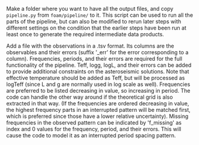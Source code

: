  Make a folder where you want to have all the output files, and copy `pipeline.py` from `foam/pipeline/` to it. This script can be used to run all the parts of the pipeline, but can also be modified to rerun later steps with different settings on the condition that the earlier steps have been run at least once to generate the required intermediate data products.

 Add a file with the observations in a .tsv format. Its columns are the observables and their errors (suffix '\_err' for the error corresponding to a column). Frequencies, periods, and their errors are required for the full functionality of the pipeline. Teff, logg, logL, and their errors can be added to provide additional constraints on the asteroseismic solutions. Note that effective temperature should be added as Teff, but will be processed as logTeff (since L and g are normally used in log scale as well).
 Frequencies are preferred to be listed decreasing in value, so increasing in period. The code can handle the other way around if the theoretical grid is also extracted in that way. (If the frequencies are ordered decreasing in value, the highest frequency parts in an interrupted pattern will be matched first, which is preferred since those have a lower relative uncertainty). Missing frequencies in the observed pattern can be indicated by 'f_missing' as index and 0 values for the frequency, period, and their errors. This will cause the code to model it as an interrupted period spacing pattern.
